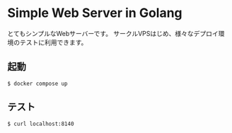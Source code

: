 # Simple Web Server in Golang

とてもシンプルなWebサーバーです。
サークルVPSはじめ、様々なデプロイ環境のテストに利用できます。

## 起動
```
$ docker compose up
```

## テスト
```
$ curl localhost:8140
```